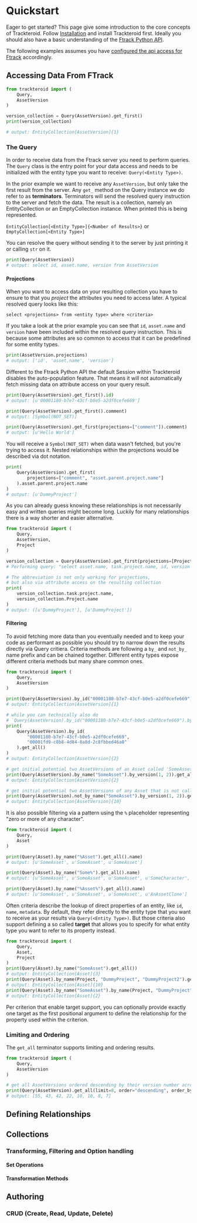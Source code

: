 # Quickstart

Eager to get started? This page give some introduction to the core concepts of Trackteroid. 
Follow [Installation](installation.md) and install Trackteroid first. Ideally you should also have a basic understanding of the [Ftrack Python API](https://ftrack-python-api.readthedocs.io/en/stable/index.html).

The following examples assumes you have [configured the api access for Ftrack](https://ftrack-python-api.readthedocs.io/en/stable/understanding_sessions.html) accordingly.

## Accessing Data From FTrack

```python
from trackteroid import (
    Query,
    AssetVersion
)

version_collection = Query(AssetVersion).get_first()
print(version_collection)

# output: EntityCollection[AssetVersion]{1}
```

### The Query

In order to receive data from the Ftrack server you need to perform queries. 
The `Query` class is the entry point for your data access and needs to be initialized with the entity type you want to receive: `Query(<Entity Type>)`.

In the prior example we want to receive any `AssetVersion`, but only take the first result from the server. Any `get_` method on the Query instance we do refer to as **terminators**. 
Terminators will send the resolved query instruction to the server and fetch the data. The result is a collection, namely an EntityCollection or an EmptyCollection instance. When printed this is being represented.

`EntityCollection[<Entity Type>]{<Number of Results>}` or `EmptyCollection[<Entity Type>]`

You can resolve the query without sending it to the server by just printing it or calling `str` on it.
```python
print(Query(AssetVersion))
# output: select id, asset.name, version from AssetVersion
```

#### Projections

When you want to access data on your resulting collection you have to ensure to that you _project_ the attributes you need to access later.
A typical resolved query looks like this:

`select <projections> from <entity type> where <criteria>`

If you take a look at the prior example you can see that `id`, `asset.name` and `version` have been included within the resolved query instruction. This is because some attributes are so common to access that it can be predefined for some entity types.

```python
print(AssetVersion.projections)
# output: ['id', 'asset.name', 'version']
```
Different to the Ftrack Python API the default Session within Trackteroid disables the auto-population feature. That means 
it will not automatically fetch missing data on attribute access on your query result.

```python
print(Query(AssetVersion).get_first().id)
# output: [u'00001180-b7e7-43cf-b0e5-a2df0cefe669']

print(Query(AssetVersion).get_first().comment)
# output: [Symbol(NOT_SET)]

print(Query(AssetVersion).get_first(projections=["comment"]).comment)
# output: [u'Hello World']
```
You will receive a `Symbol(NOT_SET)` when data wasn't fetched, but you're trying to access it. Nested relationships within the projections would be described via dot notation.

```python
print(
    Query(AssetVersion).get_first(
        projections=["comment", "asset.parent.project.name"]
    ).asset.parent.project.name
)
# output: [u'DummyProject']
```
As you can already guess knowing these relationships is not necessarily easy and written queries might become long. Luckily for many relationships there is a way shorter and easier alternative.
```python
from trackteroid import (
    Query,
    AssetVersion,
    Project
)

version_collection = Query(AssetVersion).get_first(projections=[Project.name])
# Performing query: "select asset.name, task.project.name, id, version from Asset"

# The abbreviation is not only working for projections, 
# but also via attribute access on the resulting collection
print(
    version_collection.task.project.name,
    version_collection.Project.name
)
# output: ([u'DummyProject'], [u'DummyProject'])
```

#### Filtering

To avoid fetching more data than you eventually needed and to keep your code as performant as possible you should try to narrow down the results directly via Query critiera.
Criteria methods are following a `by_` and `not_by_` name prefix and can be chained together. Different entity types expose different criteria methods but many share common ones.

```python
from trackteroid import (
    Query,
    AssetVersion
)

print(Query(AssetVersion).by_id("00001180-b7e7-43cf-b0e5-a2df0cefe669").get_all())
# output: EntityCollection[AssetVersion]{1}

# while you can technically also do 
# `Query(AssetVersion).by_id("00001180-b7e7-43cf-b0e5-a2df0cefe669").by_id("00001fd9-c8b8-4d84-8a8d-2c8fbbed46a0").get_all()`
print(
    Query(AssetVersion).by_id(
        "00001180-b7e7-43cf-b0e5-a2df0cefe669", 
        "00001fd9-c8b8-4d84-8a8d-2c8fbbed46a0"
    ).get_all()
)
# output: EntityCollection[AssetVersion]{2}

# get initial potential two AssetVersions of an Asset called 'SomeAsset'
print(Query(AssetVersion).by_name("SomeAsset").by_version(1, 2)).get_all()
# output: EntityCollection[AssetVersion]{2}

# get initial potential two AssetVersions of any Asset that is not called 'SomeAsset'
print(Query(AssetVersion).not_by_name("SomeAsset").by_version(1, 2)).get_all()
# output: EntityCollection[AssetVersion]{10}
```

It is also possible filtering via a pattern using the `%` placeholder representing "zero or more of any character".

```python
from trackteroid import (
    Query,
    Asset
)

print(Query(Asset).by_name("%Asset").get_all().name)
# output: [u'SomeAsset', u'SomeAsset', u'SomeAsset']

print(Query(Asset).by_name("Some%").get_all().name)
# output: [u'SomeAsset', u'SomeAsset', u'SomeAsset', u'SomeCharacter', u'SomeScene']

print(Query(Asset).by_name("%Asset%").get_all().name)
# output: [u'SomeAsset', u'SomeAsset', u'SomeAsset', u'AnAssetClone']
```


Often criteria describe the lookup of direct properties of an entity, like `id`, `name`, `metadata`. By default, they refer directly to the entity type that you want to receive as your results via `Query(<Entity Type>)`. 
But those criteria also support defining a so called **target** that allows you to specify for what entity type you want to refer to its property instead.

```python
from trackteroid import (
    Query,
    Asset,
    Project
)
print(Query(Asset).by_name("SomeAsset").get_all())
# output: EntityCollection[Asset]{3}
print(Query(Asset).by_name(Project, "DummyProject", "DummyProject2").get_all())
# output: EntityCollection[Asset]{10}
print(Query(Asset).by_name("SomeAsset").by_name(Project, "DummyProject", "DummyProject2").get_all())
# output: EntityCollection[Asset]{2}
```

Per criterion that enable target support, you can optionally provide exactly one target as the first positional argument to define the relationship for the property used within the criterion.

### Limiting and Ordering

The `get_all` terminator supports limiting and ordering results.

```python
from trackteroid import (
    Query,
    AssetVersion
)

# get all AssetVersions ordered descending by their version number across all Assets
print(Query(AssetVersion).get_all(limit=8, order="descending", order_by="version").version)
# output: [55, 43, 42, 22, 10, 10, 8, 7]
```

## Defining Relationships


## Collections

### Transforming, Filtering and Option handling

#### Set Operations

#### Transformation Methods


## Authoring

### CRUD (Create, Read, Update, Delete)



